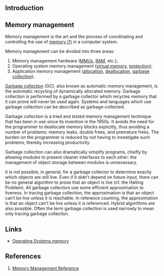 ## Introduction


## Memory management



Memory management is the art and the process of coordinating and controlling the use of [memory (1)](https://www.memorymanagement.org/glossary/m.html#term-memory-1) in a computer system.

Memory management can be divided into three areas:

1. Memory management hardware ([MMUs](https://www.memorymanagement.org/glossary/m.html#term-mmu), [RAM](https://www.memorymanagement.org/glossary/r.html#term-ram), etc.);
2. Operating system memory management ([virtual memory](https://www.memorymanagement.org/glossary/v.html#term-virtual-memory), [protection](https://www.memorymanagement.org/glossary/p.html#term-protection));
3. Application memory management ([allocation](https://www.memorymanagement.org/glossary/a.html#term-allocate), [deallocation](https://www.memorymanagement.org/glossary/f.html#term-free-1), [garbage collection](https://www.memorymanagement.org/glossary/g.html#term-garbage-collection)).



[Garbage collection](/docs/CS/memory/GC.md) (GC), also known as automatic memory management, is the automatic recycling of dynamically allocated memory. 
Garbage collection is performed by a garbage collector which recycles memory that it can prove will never be used again. 
Systems and languages which use garbage collection can be described as garbage-collected.

Garbage collection is a tried and tested memory management technique that has been in use since its invention in the 1950s.
It avoids the need for the programmer to deallocate memory blocks explicitly, thus avoiding a number of problems: memory leaks, double frees, and premature frees.
The burden on the programmer is reduced by not having to investigate such problems, thereby increasing productivity.

Garbage collection can also dramatically simplify programs, chiefly by allowing modules to present cleaner interfaces to each other: the management of object storage between modules is unnecessary.

It is not possible, in general, for a garbage collector to determine exactly which objects are still live. 
Even if it didn’t depend on future input, there can be no general algorithm to prove that an object is live (cf. the Halting Problem).
All garbage collectors use some efficient approximation to liveness. In tracing garbage collection, the approximation is that an object can’t be live unless it is reachable.
In reference counting, the approximation is that an object can’t be live unless it is referenced. 
Hybrid algorithms are also possible. Often the term garbage collection is used narrowly to mean only tracing garbage collection.

## Links

- [Operating Systems memory](/docs/CS/OS/OS.md)

## References

1. [Memory Management Reference](https://www.memorymanagement.org/)
